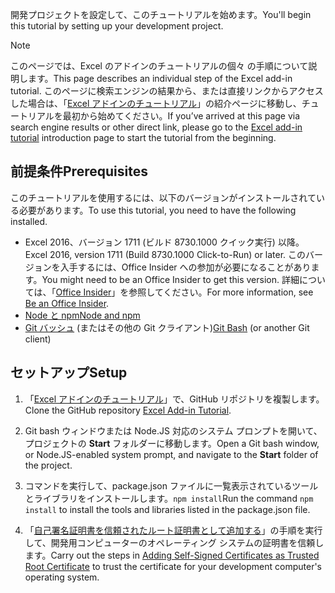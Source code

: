 <span data-ttu-id="1cd7b-101">開発プロジェクトを設定して、このチュートリアルを始めます。</span><span class="sxs-lookup"><span data-stu-id="1cd7b-101">You'll begin this tutorial by setting up your development project.</span></span> 

> [!NOTE]
> <span data-ttu-id="1cd7b-102">このページでは、Excel のアドインのチュートリアルの個々 の手順について説明します。</span><span class="sxs-lookup"><span data-stu-id="1cd7b-102">This page describes an individual step of the Excel add-in tutorial.</span></span> <span data-ttu-id="1cd7b-103">このページに検索エンジンの結果から、または直接リンクからアクセスした場合は、「[Excel アドインのチュートリアル](../tutorials/excel-tutorial.yml)」の紹介ページに移動し、チュートリアルを最初から始めてください。</span><span class="sxs-lookup"><span data-stu-id="1cd7b-103">If you’ve arrived at this page via search engine results or other direct link, please go to the [Excel add-in tutorial](../tutorials/excel-tutorial.yml) introduction page to start the tutorial from the beginning.</span></span>

## <a name="prerequisites"></a><span data-ttu-id="1cd7b-104">前提条件</span><span class="sxs-lookup"><span data-stu-id="1cd7b-104">Prerequisites</span></span>

<span data-ttu-id="1cd7b-105">このチュートリアルを使用するには、以下のバージョンがインストールされている必要があります。</span><span class="sxs-lookup"><span data-stu-id="1cd7b-105">To use this tutorial, you need to have the following installed.</span></span> 

- <span data-ttu-id="1cd7b-106">Excel 2016、バージョン 1711 (ビルド 8730.1000 クイック実行) 以降。</span><span class="sxs-lookup"><span data-stu-id="1cd7b-106">Excel 2016, version 1711 (Build 8730.1000 Click-to-Run) or later.</span></span> <span data-ttu-id="1cd7b-107">このバージョンを入手するには、Office Insider への参加が必要になることがあります。</span><span class="sxs-lookup"><span data-stu-id="1cd7b-107">You might need to be an Office Insider to get this version.</span></span> <span data-ttu-id="1cd7b-108">詳細については、「[Office Insider](https://products.office.com/office-insider?tab=tab-1)」を参照してください。</span><span class="sxs-lookup"><span data-stu-id="1cd7b-108">For more information, see [Be an Office Insider](https://products.office.com/office-insider?tab=tab-1).</span></span>
- [<span data-ttu-id="1cd7b-109">Node と npm</span><span class="sxs-lookup"><span data-stu-id="1cd7b-109">Node and npm</span></span>](https://nodejs.org/en/) 
- <span data-ttu-id="1cd7b-110">[Git バッシュ](https://git-scm.com/downloads) (またはその他の Git クライアント)</span><span class="sxs-lookup"><span data-stu-id="1cd7b-110">[Git Bash](https://git-scm.com/downloads) (or another Git client)</span></span>

## <a name="setup"></a><span data-ttu-id="1cd7b-111">セットアップ</span><span class="sxs-lookup"><span data-stu-id="1cd7b-111">Setup</span></span>

1. <span data-ttu-id="1cd7b-112">「[Excel アドインのチュートリアル](https://github.com/OfficeDev/Excel-Add-in-Tutorial)」で、GitHub リポジトリを複製します。</span><span class="sxs-lookup"><span data-stu-id="1cd7b-112">Clone the GitHub repository [Excel Add-in Tutorial](https://github.com/OfficeDev/Excel-Add-in-Tutorial).</span></span>

2. <span data-ttu-id="1cd7b-113">Git bash ウィンドウまたは Node.JS 対応のシステム プロンプトを開いて、プロジェクトの **Start** フォルダーに移動します。</span><span class="sxs-lookup"><span data-stu-id="1cd7b-113">Open a Git bash window, or Node.JS-enabled system prompt, and navigate to the **Start** folder of the project.</span></span>

3. <span data-ttu-id="1cd7b-114">コマンドを実行して、package.json ファイルに一覧表示されているツールとライブラリをインストールします。`npm install`</span><span class="sxs-lookup"><span data-stu-id="1cd7b-114">Run the command `npm install` to install the tools and libraries listed in the package.json file.</span></span> 

4. <span data-ttu-id="1cd7b-115">「[自己署名証明書を信頼されたルート証明書として追加する](https://github.com/OfficeDev/generator-office/blob/master/src/docs/ssl.md)」の手順を実行して、開発用コンピューターのオペレーティング システムの証明書を信頼します。</span><span class="sxs-lookup"><span data-stu-id="1cd7b-115">Carry out the steps in [Adding Self-Signed Certificates as Trusted Root Certificate](https://github.com/OfficeDev/generator-office/blob/master/src/docs/ssl.md) to trust the certificate for your development computer's operating system.</span></span>

